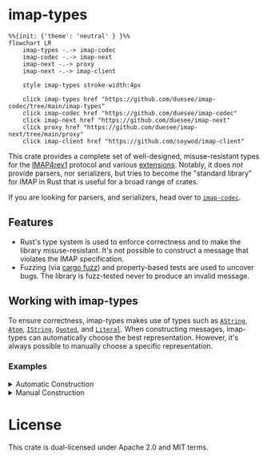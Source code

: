 # imap-types

```mermaid
%%{init: {'theme': 'neutral' } }%%
flowchart LR
    imap-types -.-> imap-codec
    imap-codec -.-> imap-next
    imap-next -.-> proxy
    imap-next -.-> imap-client
    
    style imap-types stroke-width:4px
    
    click imap-types href "https://github.com/duesee/imap-codec/tree/main/imap-types"
    click imap-codec href "https://github.com/duesee/imap-codec"
    click imap-next href "https://github.com/duesee/imap-next"
    click proxy href "https://github.com/duesee/imap-next/tree/main/proxy"
    click imap-client href "https://github.com/soywod/imap-client"
```

This crate provides a complete set of well-designed, misuse-resistant types for the [IMAP4rev1] protocol and various [extensions].
Notably, it does *not* provide parsers, nor serializers, but tries to become the "standard library" for IMAP in Rust that is
useful for a broad range of crates.

If you are looking for parsers, and serializers, head over to [`imap-codec`].

## Features

* Rust's type system is used to enforce correctness and to make the library misuse-resistant.
  It's not possible to construct a message that violates the IMAP specification.
* Fuzzing (via [cargo fuzz]) and property-based tests are used to uncover bugs.
  The library is fuzz-tested never to produce an invalid message.

## Working with imap-types

To ensure correctness, imap-types makes use of types such as
[`AString`](core::AString),
[`Atom`](core::Atom),
[`IString`](core::IString),
[`Quoted`](core::Quoted), and
[`Literal`](core::Literal).
When constructing messages, imap-types can automatically choose the best representation.
However, it's always possible to manually choose a specific representation.

### Examples

<details>
<summary>Automatic Construction</summary>

This ...

```rust
use imap_types::command::{Command, CommandBody};

let cmd = Command::new(
    "A1",
    CommandBody::login("alice", "password").unwrap()
).unwrap();
```

... will produce ...

```imap
A1 LOGIN alice password
```

However, ...

```rust
use imap_types::command::{Command, CommandBody};

let cmd = Command::new(
    "A1",
    CommandBody::login("alice\"", b"\xCA\xFE".as_ref()).unwrap(),
).unwrap();
```

... will produce ...

```imap
A1 LOGIN "alice\"" {2}
\xCA\xFE
```

Also, the construction ...

```rust,should_panic
use imap_types::command::{Command, CommandBody};

let cmd = Command::new(
    "A1",
    CommandBody::login("alice\x00", "password").unwrap(),
).unwrap();
```

... will fail because IMAP doesn't allow NULL bytes in the username (nor password).
</details>

<details>
<summary>Manual Construction</summary>

You can also use ...

```rust
use imap_types::{
    command::{Command, CommandBody},
    core::Literal,
};

let cmd = Command::new(
    "A1",
    CommandBody::login(Literal::try_from("alice").unwrap(), "password").unwrap(),
).unwrap();
```

... to produce ...

```imap
A1 LOGIN {5}
alice password
```

... even though "alice" could be encoded more simply with an atom or quoted string.

Also, you can use Rust literals and resort to `unvalidated` constructors when you are certain that your input is correct:

```rust
// Note: "unvalidated" feature must be activated.
#[cfg(feature = "unvalidated")]
{
  use imap_types::{
      command::{Command, CommandBody},
      core::{AString, Atom, Tag},
      secret::Secret,
  };

  // This could be provided by the email application.
  struct TagGenerator;

  impl TagGenerator {
      fn random() -> Tag<'static> {
          // Make this random :-)
          Tag::unvalidated("A1")
      }
  }

  let tag = TagGenerator::random();

  let cmd = Command {
      tag,
      body: CommandBody::Login {
          username: AString::from(Atom::unvalidated("alice")),
          password: Secret::new(AString::from(Atom::unvalidated("password"))),
      },
  };
}
```

In this case, imap-codec won't stand in your way.
However, it won't guarantee that you produce correct messages, either.
</details>

# License

This crate is dual-licensed under Apache 2.0 and MIT terms.

[IMAP4rev1]: https://datatracker.ietf.org/doc/html/rfc3501
[extensions]: https://docs.rs/imap-codec/latest/imap_codec/#features
[`imap-codec`]: https://docs.rs/imap-types/latest/imap_codec/
[cargo fuzz]: https://github.com/rust-fuzz/cargo-fuzz
[core]: https://docs.rs/imap-types/latest/imap_types/core/index.html

